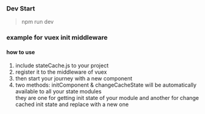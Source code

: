 ### Dev Start
> npm run dev

### example for vuex init middleware
#### how to use
1. include stateCache.js to your project
2. register it to the middleware of vuex
3. then start your journey with a new component
4. two methods: initComponent & changeCacheState will be automatically available to all your state modules    
they are one for getting init state of your module and another for change cached init state and replace with a new one